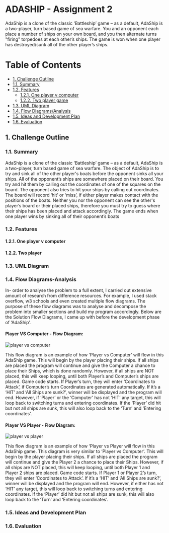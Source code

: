 # ADASHIP - Assignment 2

AdaShip is a clone of the classic ‘Battleship’ game – as a default, AdaShip is a two-player, turn based game of sea warfare. You and an opponent each place a number of ships on your own board, and you then alternate turns "firing" torpedoes at each other’s ships. The game is won when one player has destroyed/sunk all of the other player’s ships.

# Table of Contents

- [1. Challenge Outline](#1-challenge-outline)
- [1.1. Summary](#-11-summary)
- [1.2. Features](#-12-implemented-features)
    + [1.2.1. One player v computer](#-121-one-player-v-computer)
    + [1.2.2. Two player game](#-122-two-player-game)
- [1.3. UML Diagram](#-13-uml-diagram)
- [1.4. Flow Diagrams/Analysis](#-14-flow-diagram-analysis)
- [1.5. Ideas and Development Plan](#-15-ideas-and-development-plan)
- [1.6. Evaluation](#-16-evaluation)

## 1. Challenge Outline

### 1.1. Summary

AdaShip is a clone of the classic ‘Battleship’ game – as a default, AdaShip is a two-player, turn based game of sea warfare. The object of AdaShip is to try and sink all of the other player's boats before the opponent sinks all your ships. All of the opponent’s ships are somewhere placed on their board.  You try and hit them by calling out the coordinates of one of the squares on the board.  The opponent also tries to hit your ships by calling out coordinates. The board will record ‘hit’ or ‘miss’, if either player makes contact with the positions of the boats. Neither you nor the opponent can see the other's player’s board or their placed ships, therefore you must try to guess where their ships has been placed and attack accordingly. The game ends when one player wins by sinking all of their opponent’s boats

### 1.2. Features

#### 1.2.1. One player v computer
#### 1.2.2. Two player

### 1.3. UML Diagram
### 1.4. Flow Diagrams-Analysis

In- order to analyse the problem to a full extent, I carried out extensive amount of research from difference resources. For example, I used stack overflow, w3 schools and even created multiple flow diagrams. The purpose of these flow diagrams was to analyse and decompose the problem into smaller sections and build my program accordingly. Below are the Solution Flow Diagrams, I came up with before the development phase of ‘AdaShip’.

#### Player VS Computer - Flow Diagram:
![player vs computer](https://user-images.githubusercontent.com/56550789/112156767-782abf00-8bde-11eb-9db1-d4878115169e.png)


This flow diagram is an example of how ‘Player vs Computer’ will flow in this AdaShip game. This will begin by the player placing their ships. If all ships are placed the program will continue and give the Computer a chance to place their Ships, which is done randomly. However, if all ships are NOT placed, this will keep looping, until both Player’s and Computer’s ships are placed. Game code starts. If Player’s turn, they will enter ‘Coordinates to Attack’, if Computer’s turn Coordinates are generated automatically. If it’s a ‘HIT’ and ‘All Ships are sunk?’, winner will be displayed and the program will end. However, if ‘Player’ or the ‘Computer’ has not ‘HIT’ any target, this will loop back to switching turns and entering coordinates. If the ‘Player’ did hit but not all ships are sunk, this will also loop back to the ‘Turn’ and ‘Entering coordinates’.

#### Player VS Player - Flow Diagram:
![player vs player](https://user-images.githubusercontent.com/56550789/112163442-f1c5ab80-8be4-11eb-8525-7e66cdf6a91d.png)

This flow diagram is an example of how ‘Player vs Player will flow in this AdaShip game. This diagram is very similar to ‘Player vs Computer’. This will begin by the player placing their ships. If all ships are placed the program will continue and give the Player 2 a chance to place their Ships. However, if all ships are NOT placed, this will keep looping, until both Player 1 and Player 2 ships are placed. Game code starts. If Player 1 or Player 2’s turn, they will enter ‘Coordinates to Attack’. If it’s a ‘HIT’ and ‘All Ships are sunk?’, winner will be displayed and the program will end. However, if either has not ‘HIT’ any target, this will loop back to switching turns and entering coordinates. If the ‘Player’ did hit but not all ships are sunk, this will also loop back to the ‘Turn’ and ‘Entering coordinates’.
### 1.5. Ideas and Development Plan
### 1.6. Evaluation
